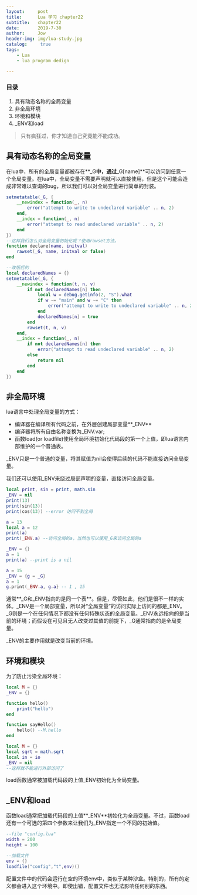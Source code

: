```yaml
---
layout:     post
title:      Lua 学习 chapter22
subtitle:   chapter22
date:       2019-7-30
author:     Jow
header-img: img/lua-study.jpg
catalog: 	 true 
tags:
    - Lua
    - lua program dedign

---
```


### 目录
1. 具有动态名称的全局变量
2. 非全局环境
3. 环境和模块
4. _ENV和load

> 只有疯狂过，你才知道自己究竟能不能成功。

## 具有动态名称的全局变量

在lua中，所有的全局变量都被存在**_G**中，通过**_G[name]**可以访问到任意一个全局变量。在lua中，全局变量不需要声明就可以直接使用，但是这个可能会造成非常难以查询的bug，所以我们可以对全局变量进行简单的封装。

```lua
setmetatable(_G, {
    __newindex = function(_, n)
        error("attempt to write to undeclared variable" .. n, 2)
    end,
    __index = function(_, n)
        error("attempt to read undeclared variable" .. n, 2)
    end
})
--这样我们怎么对全局变量初始化呢？使用rawset方法。
function declare(name, initval)
    rawset(_G, name, initval or false)
end

--改版后的
local declaredNames = {}
setmetatable(_G, {
    __newindex = function(t, n, v)
        if not declaredNames[n] then
            local w = debug.getinfo(2, "S").what
            if w ~= "main" and w ~= "C" then
                error("attempt to write to undeclared variable" .. n, 2)
            end
            declaredNames[n] = true
        end
        rawset(t, n, v)
    end,
    __index = function(_, n)
        if not declaredNames[n] then
            error("attempt to read undeclared variable" .. n, 2)
        else
            return nil
        end
    end
})
```

## 非全局环境

lua语言中处理全局变量的方式：

* 编译器在编译所有代码之前，在外层创建局部变量**_ENV**
* 编译器将所有自由名称变换为_ENV.var;
* 函数load(or loadfile)使用全局环境初始化代码段的第一个上值，即lua语言内部维护的一个普通表。

_ENV只是一个普通的变量，将其赋值为nil会使得后续的代码不能直接访问全局变量。

我们还可以使用_ENV来绕过局部声明的变量，直接访问全局变量。

```lua
local print, sin = print, math.sin
_ENV = nil
print(13)
print(sin(13))
print(cos(13)) --error 访问不到全局

a = 13
local a = 12
print(a)
print(_ENV.a) --访问全局的a，当然也可以使用_G来访问全局的a

_ENV = {}
a = 1
print(a) --print is a nil

a = 15
_ENV = {g = _G}
a = 1
g.print(_ENV.a, g.a} -- 1 , 15
```
通常**_G和_ENV指向的是同一个表**。但是，尽管如此，他们是很不一样的实体。_ENV是一个局部变量，所以对“全局变量”的访问实际上访问的都是_ENV。_G则是一个在任何情况下都没有任何特殊状态的全局变量。_ENV永远指向的是当前的环境；而假设在可见且无人改变过其值的前提下，_G通常指向的是全局变量。

_ENV的主要作用就是改变当前的环境。

## 环境和模块

为了防止污染全局环境：

```lua
local M = {}
_ENV = {}

function hello()
	print("hello")
end

function sayHello()
	hello() --M.hello
end

local M = {}
local sqrt = math.sqrt
local in = io
_ENV = nil
--这样就不能进行外部访问了


```

load函数通常被加载代码段的上值_ENV初始化为全局变量。

## _ENV和load

函数load通常把加载代码段的上值**_ENV**初始化为全局变量。不过，函数load还有一个可选的第四个参数来让我们为_ENV指定一个不同的初始值。

```lua
--file "config.lua"
width = 200
height = 100

--加载文件
env = {}
loadfile("config","t",env)()
```

配置文件中的代码会运行在空的环境env中，类似于某种沙盒。特别的，所有的定义都会进入这个环境中。即使出错，配置文件也无法影响任何别的东西。